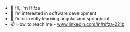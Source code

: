 - 👋 Hi, I’m Hifza
- 👀 I’m interested in software development
- 🌱 I’m currently learning angular and springboot
- 📫 How to reach me - www.linkedin.com/in/hifza-221b
